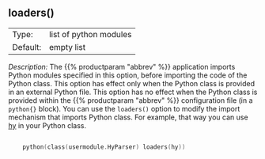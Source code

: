 ---
---
<!-- DISCLAIMER: This file is based on the syslog-ng Open Source Edition documentation https://github.com/balabit/syslog-ng-ose-guides/commit/2f4a52ee61d1ea9ad27cb4f3168b95408fddfdf2 and is used under the terms of The syslog-ng Open Source Edition Documentation License. The file has been modified by Axoflow. -->

## loaders()

|          |                        |
| -------- | ---------------------- |
| Type:    | list of python modules |
| Default: | empty list             |

*Description:* The {{% productparam "abbrev" %}} application imports Python modules specified in this option, before importing the code of the Python class. This option has effect only when the Python class is provided in an external Python file. This option has no effect when the Python class is provided within the {{% productparam "abbrev" %}} configuration file (in a `python{}` block). You can use the `loaders()` option to modify the import mechanism that imports Python class. For example, that way you can use [hy](https://github.com/hylang/hy) in your Python class.

```c

    python(class(usermodule.HyParser) loaders(hy))

```

